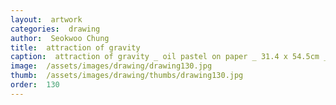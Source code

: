 ```yaml
---
layout:  artwork
categories:  drawing
author:  Seokwoo Chung
title:  attraction of gravity
caption:  attraction of gravity _ oil pastel on paper _ 31.4 x 54.5cm _ 2011
image:  /assets/images/drawing/drawing130.jpg
thumb:  /assets/images/drawing/thumbs/drawing130.jpg
order:  130
---
```

